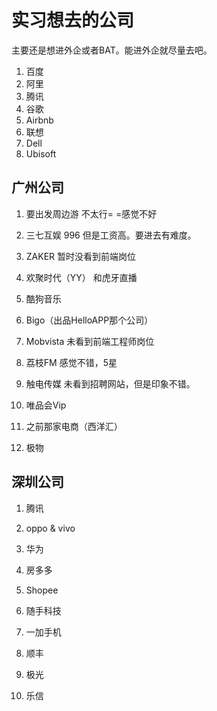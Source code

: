 # 实习想去的公司

主要还是想进外企或者BAT。能进外企就尽量去吧。



1. 百度
2. 阿里
3. 腾讯
4. 谷歌
5. Airbnb
6. 联想
7. Dell
8. Ubisoft

## 广州公司

1. 要出发周边游
不太行= =感觉不好

2. 三七互娱
996 但是工资高。要进去有难度。

3. ZAKER
暂时没看到前端岗位

4. 欢聚时代（YY） 和虎牙直播

5. 酷狗音乐

6. Bigo（出品HelloAPP那个公司）

7. Mobvista
未看到前端工程师岗位

8. 荔枝FM
感觉不错，5星

9. 触电传媒
未看到招聘网站，但是印象不错。

10. 唯品会Vip

11. 之前那家电商（西洋汇）

12. 极物

## 深圳公司

1. 腾讯

2. oppo & vivo

3. 华为

4. 房多多

5. Shopee

6. 随手科技

7. 一加手机

8. 顺丰

9. 极光

10. 乐信

